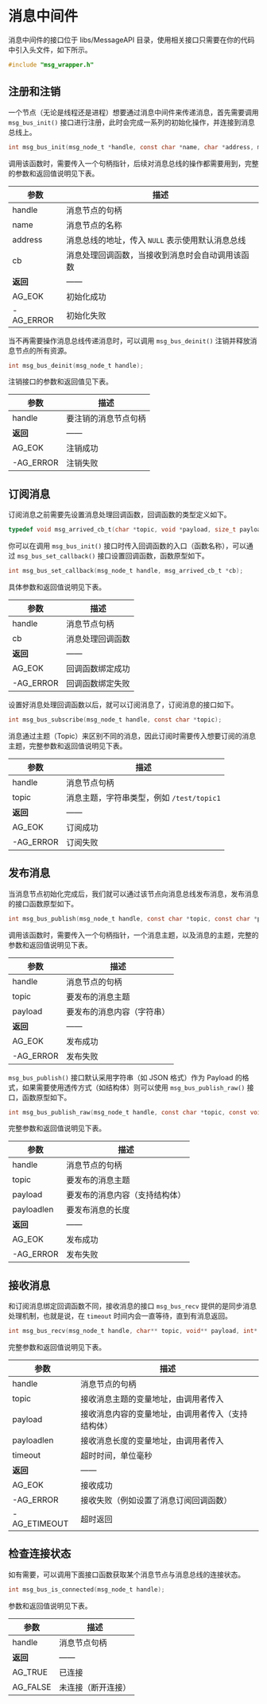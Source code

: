 # 消息中间件

消息中间件的接口位于 libs/MessageAPI 目录，使用相关接口只需要在你的代码中引入头文件，如下所示。

```c
#include "msg_wrapper.h"
```



## 注册和注销

一个节点（无论是线程还是进程）想要通过消息中间件来传递消息，首先需要调用 `msg_bus_init()` 接口进行注册，此时会完成一系列的初始化操作，并连接到消息总线上。

```c
int msg_bus_init(msg_node_t *handle, const char *name, char *address, msg_arrived_cb_t *cb);
```

调用该函数时，需要传入一个句柄指针，后续对消息总线的操作都需要用到，完整的参数和返回值说明见下表。

| **参数**  | **描述**                                         |
| --------- | ------------------------------------------------ |
| handle    | 消息节点的句柄                                   |
| name      | 消息节点的名称                                   |
| address   | 消息总线的地址，传入 `NULL` 表示使用默认消息总线 |
| cb        | 消息处理回调函数，当接收到消息时会自动调用该函数 |
| **返回**  | ——                                               |
| AG_EOK    | 初始化成功                                       |
| -AG_ERROR | 初始化失败                                       |

当不再需要操作消息总线传递消息时，可以调用 `msg_bus_deinit()` 注销并释放消息节点的所有资源。

```c
int msg_bus_deinit(msg_node_t handle);
```

注销接口的参数和返回值见下表。

| **参数**  | **描述**             |
| --------- | -------------------- |
| handle    | 要注销的消息节点句柄 |
| **返回**  | ——                   |
| AG_EOK    | 注销成功             |
| -AG_ERROR | 注销失败             |



## 订阅消息

订阅消息之前需要先设置消息处理回调函数，回调函数的类型定义如下。

```c
typedef void msg_arrived_cb_t(char *topic, void *payload, size_t payloadlen);
```

你可以在调用 `msg_bus_init()` 接口时传入回调函数的入口（函数名称），可以通过 `msg_bus_set_callback()` 接口设置回调函数，函数原型如下。

```c
int msg_bus_set_callback(msg_node_t handle, msg_arrived_cb_t *cb);
```

具体参数和返回值说明见下表。

| **参数**  | **描述**         |
| --------- | ---------------- |
| handle    | 消息节点句柄     |
| cb        | 消息处理回调函数 |
| **返回**  | ——               |
| AG_EOK    | 回调函数绑定成功 |
| -AG_ERROR | 回调函数绑定失败 |

设置好消息处理回调函数以后，就可以订阅消息了，订阅消息的接口如下。

```c
int msg_bus_subscribe(msg_node_t handle, const char *topic);
```

消息通过主题（Topic）来区别不同的消息，因此订阅时需要传入想要订阅的消息主题，完整参数和返回值说明见下表。

| **参数**  | **描述**                                  |
| --------- | ----------------------------------------- |
| handle    | 消息节点句柄                              |
| topic     | 消息主题，字符串类型，例如 `/test/topic1` |
| **返回**  | ——                                        |
| AG_EOK    | 订阅成功                                  |
| -AG_ERROR | 订阅失败                                  |



## 发布消息

当消息节点初始化完成后，我们就可以通过该节点向消息总线发布消息，发布消息的接口函数原型如下。

```c
int msg_bus_publish(msg_node_t handle, const char *topic, const char *payload);
```

调用该函数时，需要传入一个句柄指针，一个消息主题，以及消息的主题，完整的参数和返回值说明见下表。

| **参数**  | **描述**                   |
| --------- | -------------------------- |
| handle    | 消息节点的句柄             |
| topic     | 要发布的消息主题           |
| payload   | 要发布的消息内容（字符串） |
| **返回**  | ——                         |
| AG_EOK    | 发布成功                   |
| -AG_ERROR | 发布失败                   |

`msg_bus_publish()` 接口默认采用字符串（如 JSON 格式）作为 Payload 的格式，如果需要使用透传方式（如结构体）则可以使用 `msg_bus_publish_raw()` 接口，函数原型如下。

```c
int msg_bus_publish_raw(msg_node_t handle, const char *topic, const void *payload, const int payloadlen);
```

完整参数和返回值说明见下表。

| **参数**   | **描述**                       |
| ---------- | ------------------------------ |
| handle     | 消息节点的句柄                 |
| topic      | 要发布的消息主题               |
| payload    | 要发布的消息内容（支持结构体） |
| payloadlen | 要发布消息的长度               |
| **返回**   | ——                             |
| AG_EOK     | 发布成功                       |
| -AG_ERROR  | 发布失败                       |



## 接收消息

和订阅消息绑定回调函数不同，接收消息的接口 `msg_bus_recv` 提供的是同步消息处理机制，也就是说，在 `timeout` 时间内会一直等待，直到有消息返回。

```c
int msg_bus_recv(msg_node_t handle, char** topic, void** payload, int* payloadlen, time_t timeout);
```

完整参数和返回值说明见下表。

| **参数**     | **描述**                                           |
| ------------ | -------------------------------------------------- |
| handle       | 消息节点的句柄                                     |
| topic        | 接收消息主题的变量地址，由调用者传入               |
| payload      | 接收消息内容的变量地址，由调用者传入（支持结构体） |
| payloadlen   | 接收消息长度的变量地址，由调用者传入               |
| timeout      | 超时时间，单位毫秒                                 |
| **返回**     | ——                                                 |
| AG_EOK       | 接收成功                                           |
| -AG_ERROR    | 接收失败（例如设置了消息订阅回调函数）             |
| -AG_ETIMEOUT | 超时返回                                           |



## 检查连接状态

如有需要，可以调用下面接口函数获取某个消息节点与消息总线的连接状态。

```c
int msg_bus_is_connected(msg_node_t handle);
```

参数和返回值说明见下表。

| **参数** | **描述**           |
| -------- | ------------------ |
| handle   | 消息节点句柄       |
| **返回** | ——                 |
| AG_TRUE  | 已连接             |
| AG_FALSE | 未连接（断开连接） |

